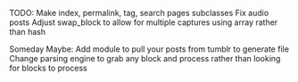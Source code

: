 TODO:
  Make index, permalink, tag, search pages subclasses
  Fix audio posts
  Adjust swap_block to allow for multiple captures using array rather than hash
  
Someday Maybe:
  Add module to pull your posts from tumblr to generate file
  Change parsing engine to grab any block and process rather than looking for blocks to process